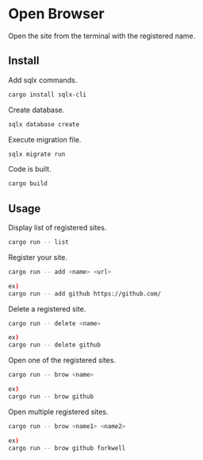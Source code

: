 <h1>Open Browser</h1>
Open the site from the terminal with the registered name.

## Install

Add sqlx commands.
```bash
cargo install sqlx-cli
```

Create database.
```bash
sqlx database create
```

Execute migration file.
```bash
sqlx migrate run
```

Code is built.
```bash
cargo build
```

## Usage
Display list of registered sites.
```bash
cargo run -- list
```

Register your site.
```bash
cargo run -- add <name> <url>

ex)
cargo run -- add github https://github.com/
```

Delete a registered site.
```bash
cargo run -- delete <name>

ex)
cargo run -- delete github
```

Open one of the registered sites.
```bash
cargo run -- brow <name>

ex)
cargo run -- brow github
```

Open multiple registered sites.
```bash
cargo run -- brow <name1> <name2>

ex)
cargo run -- brow github forkwell
```
